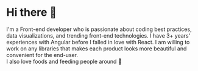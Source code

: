 # Hi there 👋

I'm a Front-end developer who is passionate about coding best practices, data visualizations, and trending front-end technologies. I have 3+ years' experiences with Angular before I falled in love with React. I am willing to work on any libraries that makes each product looks more beautiful and convenient for the end-user.  
I also love foods and feeding people around 💙

